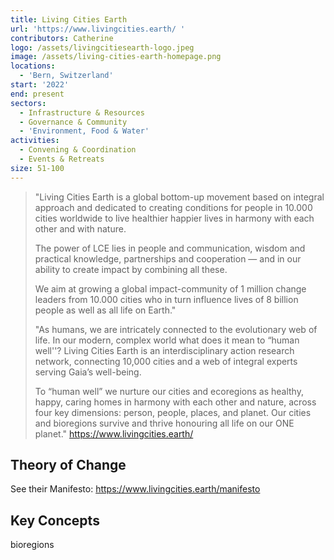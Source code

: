 ```yaml
---
title: Living Cities Earth
url: 'https://www.livingcities.earth/ '
contributors: Catherine
logo: /assets/livingcitiesearth-logo.jpeg
image: /assets/living-cities-earth-homepage.png
locations:
  - 'Bern, Switzerland'
start: '2022'
end: present
sectors:
  - Infrastructure & Resources
  - Governance & Community
  - 'Environment, Food & Water'
activities:
  - Convening & Coordination
  - Events & Retreats
size: 51-100
---
```

> "Living Cities Earth is a global bottom-up movement based on integral approach and dedicated to creating conditions for people in 10.000 cities worldwide to live healthier happier lives in harmony with each other and with nature.
> 
> The power of LCE lies in people and communication, wisdom and practical knowledge, partnerships and cooperation — and in our ability to create impact by combining all these.
> 
> We aim at growing a global impact-community of 1 million change leaders from 10.000 cities who in turn influence lives of 8 billion people as well as all life on Earth." 
> 
> "As humans, we are intricately connected to the evolutionary web of life. In our modern, complex world what does it mean to “human well''? Living Cities Earth is an interdisciplinary action research network, connecting 10,000 cities and a web of integral experts serving Gaia’s well-being.
> 
> To “human well” we nurture our cities and ecoregions as healthy, happy, caring homes in harmony with each other and nature, across four key dimensions: person, people, places, and planet. Our cities and bioregions survive and thrive honouring all life on our ONE planet."
> https://www.livingcities.earth/ 

## Theory of Change

See their Manifesto: https://www.livingcities.earth/manifesto 

## Key Concepts

bioregions
